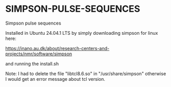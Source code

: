 # SIMPSON-PULSE-SEQUENCES
Simpson pulse sequences

Installed in Ubuntu 24.04.1 LTS by simply downloading simpson for linux here:

https://inano.au.dk/about/research-centers-and-projects/nmr/software/simpson 

and running the install.sh 

Note: I had to delete the file "libtcl8.6.so" in "/usr/share/simpson" otherwise I would get an error message about tcl version.  
